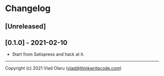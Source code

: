 # Changelog

## [Unreleased]

## [0.1.0] - 2021-02-10

* Start from Satispress and hack at it.

---

Copyright (c) 2021 Vlad Olaru (vlad@thinkwritecode.com)
